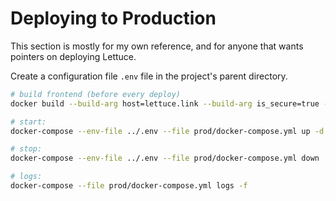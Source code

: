# Deploying to Production

This section is mostly for my own reference, and for anyone that wants pointers on deploying Lettuce.

Create a configuration file `.env` file in the project's parent directory.

```bash
# build frontend (before every deploy)
docker build --build-arg host=lettuce.link --build-arg is_secure=true --file prod/Dockerfile -t lettuce:prod .

# start:
docker-compose --env-file ../.env --file prod/docker-compose.yml up -d

# stop:
docker-compose --env-file ../.env --file prod/docker-compose.yml down

# logs:
docker-compose --file prod/docker-compose.yml logs -f
```
